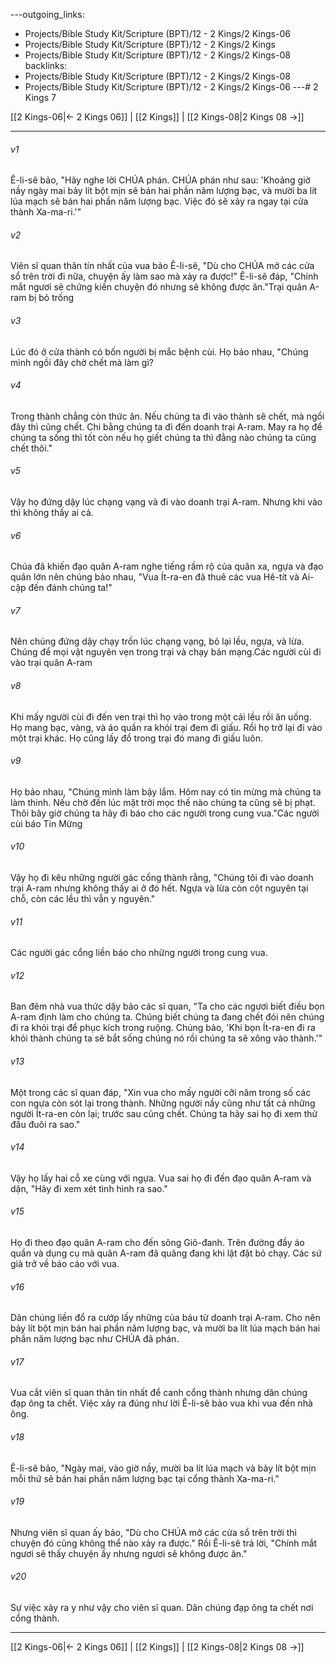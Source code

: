 ---outgoing_links:
  - Projects/Bible Study Kit/Scripture (BPT)/12 - 2 Kings/2 Kings-06
  - Projects/Bible Study Kit/Scripture (BPT)/12 - 2 Kings/2 Kings
  - Projects/Bible Study Kit/Scripture (BPT)/12 - 2 Kings/2 Kings-08
backlinks:
  - Projects/Bible Study Kit/Scripture (BPT)/12 - 2 Kings/2 Kings-08
  - Projects/Bible Study Kit/Scripture (BPT)/12 - 2 Kings/2 Kings-06
---# 2 Kings 7

[[2 Kings-06|← 2 Kings 06]] | [[2 Kings]] | [[2 Kings-08|2 Kings 08 →]]
***



###### v1 
Ê-li-sê bảo, "Hãy nghe lời CHÚA phán. CHÚA phán như sau: 'Khoảng giờ nầy ngày mai bảy lít bột mịn sẽ bán hai phần năm lượng bạc, và mười ba lít lúa mạch sẽ bán hai phần năm lượng bạc. Việc đó sẽ xảy ra ngay tại cửa thành Xa-ma-ri.'" 

###### v2 
Viên sĩ quan thân tín nhất của vua bảo Ê-li-sê, "Dù cho CHÚA mở các cửa sổ trên trời đi nữa, chuyện ấy làm sao mà xảy ra được!" Ê-li-sê đáp, "Chính mắt ngươi sẽ chứng kiến chuyện đó nhưng sẽ không được ăn."Trại quân A-ram bị bỏ trống 

###### v3 
Lúc đó ở cửa thành có bốn người bị mắc bệnh cùi. Họ bảo nhau, "Chúng mình ngồi đây chờ chết mà làm gì? 

###### v4 
Trong thành chẳng còn thức ăn. Nếu chúng ta đi vào thành sẽ chết, mà ngồi đây thì cũng chết. Chi bằng chúng ta đi đến doanh trại A-ram. May ra họ để chúng ta sống thì tốt còn nếu họ giết chúng ta thì đằng nào chúng ta cũng chết thôi." 

###### v5 
Vậy họ đứng dậy lúc chạng vạng và đi vào doanh trại A-ram. Nhưng khi vào thì không thấy ai cả. 

###### v6 
Chúa đã khiến đạo quân A-ram nghe tiếng rầm rộ của quân xa, ngựa và đạo quân lớn nên chúng bảo nhau, "Vua Ít-ra-en đã thuê các vua Hê-tít và Ai-cập đến đánh chúng ta!" 

###### v7 
Nên chúng đứng dậy chạy trốn lúc chạng vạng, bỏ lại lều, ngựa, và lừa. Chúng để mọi vật nguyên vẹn trong trại và chạy bán mạng.Các người cùi đi vào trại quân A-ram 

###### v8 
Khi mấy người cùi đi đến ven trại thì họ vào trong một cái lều rồi ăn uống. Họ mang bạc, vàng, và áo quần ra khỏi trại đem đi giấu. Rồi họ trở lại đi vào một trại khác. Họ cũng lấy đồ trong trại đó mang đi giấu luôn. 

###### v9 
Họ bảo nhau, "Chúng mình làm bậy lắm. Hôm nay có tin mừng mà chúng ta làm thinh. Nếu chờ đến lúc mặt trời mọc thế nào chúng ta cũng sẽ bị phạt. Thôi bây giờ chúng ta hãy đi báo cho các người trong cung vua."Các người cùi báo Tin Mừng 

###### v10 
Vậy họ đi kêu những người gác cổng thành rằng, "Chúng tôi đi vào doanh trại A-ram nhưng không thấy ai ở đó hết. Ngựa và lừa còn cột nguyên tại chỗ, còn các lều thì vẫn y nguyên." 

###### v11 
Các người gác cổng liền báo cho những người trong cung vua. 

###### v12 
Ban đêm nhà vua thức dậy bảo các sĩ quan, "Ta cho các ngươi biết điều bọn A-ram định làm cho chúng ta. Chúng biết chúng ta đang chết đói nên chúng đi ra khỏi trại để phục kích trong ruộng. Chúng bảo, 'Khi bọn Ít-ra-en đi ra khỏi thành chúng ta sẽ bắt sống chúng nó rồi chúng ta sẽ xông vào thành.'" 

###### v13 
Một trong các sĩ quan đáp, "Xin vua cho mấy người cỡi năm trong số các con ngựa còn sót lại trong thành. Những người nầy cũng như tất cả những người Ít-ra-en còn lại; trước sau cũng chết. Chúng ta hãy sai họ đi xem thử đầu đuôi ra sao." 

###### v14 
Vậy họ lấy hai cỗ xe cùng với ngựa. Vua sai họ đi đến đạo quân A-ram và dặn, "Hãy đi xem xét tình hình ra sao." 

###### v15 
Họ đi theo đạo quân A-ram cho đến sông Giô-đanh. Trên đường đầy áo quần và dụng cụ mà quân A-ram đã quăng đang khi lật đật bỏ chạy. Các sứ giả trở về báo cáo với vua. 

###### v16 
Dân chúng liền đổ ra cướp lấy những của báu từ doanh trại A-ram. Cho nên bảy lít bột mịn bán hai phần năm lượng bạc, và mười ba lít lúa mạch bán hai phần năm lượng bạc như CHÚA đã phán. 

###### v17 
Vua cắt viên sĩ quan thân tín nhất để canh cổng thành nhưng dân chúng đạp ông ta chết. Việc xảy ra đúng như lời Ê-li-sê bảo vua khi vua đến nhà ông. 

###### v18 
Ê-li-sê bảo, "Ngày mai, vào giờ nầy, mười ba lít lúa mạch và bảy lít bột mịn mỗi thứ sẽ bán hai phần năm lượng bạc tại cổng thành Xa-ma-ri." 

###### v19 
Nhưng viên sĩ quan ấy bảo, "Dù cho CHÚA mở các cửa sổ trên trời thì chuyện đó cũng không thể nào xảy ra được." Rồi Ê-li-sê trả lời, "Chính mắt ngươi sẽ thấy chuyện ấy nhưng ngươi sẽ không được ăn." 

###### v20 
Sự việc xảy ra y như vậy cho viên sĩ quan. Dân chúng đạp ông ta chết nơi cổng thành.

***
[[2 Kings-06|← 2 Kings 06]] | [[2 Kings]] | [[2 Kings-08|2 Kings 08 →]]
